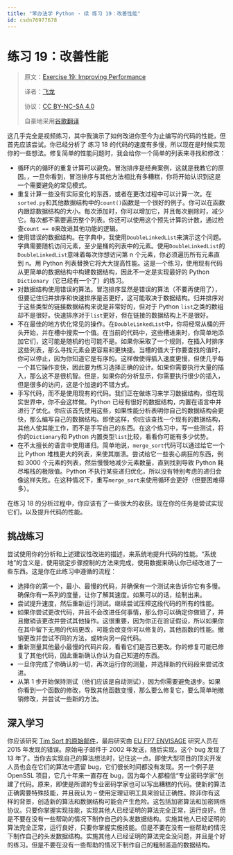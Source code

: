 ```yaml
---
title: "笨办法学 Python · 续 练习 19：改善性能"
id: csdn76977678
---
```


# 练习 19：改善性能

> 原文：[Exercise 19: Improving Performance](https://learncodethehardway.org/more-python-book/ex19.html)
> 
> 译者：[飞龙](https://github.com/wizardforcel)
> 
> 协议：[CC BY-NC-SA 4.0](http://creativecommons.org/licenses/by-nc-sa/4.0/)
> 
> 自豪地采用[谷歌翻译](https://translate.google.cn/)

这几乎完全是视频练习，其中我演示了如何改进你至今为止编写的代码的性能，但首先应该尝试。你已经分析了 练习 18 的代码的速度有多慢，所以现在是时候实现你的一些想法。修复简单的性能问题时，我会给你一个简单的列表来寻找和修改：

*   循环内的循环的重复计算可以避免。冒泡排序是经典案例，这就是我教它的原因。，一旦你看到，冒泡排序与其他方法相比有多糟糕，你将开始认识到这是一个需要避免的常见模式。
*   重复计算一些没有实际变化的东西，或者在更改过程中可以计算一次。在`sorted.py`和其他数据结构中的`count()`函数是一个很好的例子。你可以在函数内跟踪数据结构的大小。每次添加时，你可以增加它，并且每次删除时，减少它。每次都不需要遍历整个列表。你还可以使用这个预先计算的计数，通过检查`count == 0`来改进其他功能的逻辑。
*   使用错误的数据结构。在字典中，我使用`DoubleLinkedList`来演示这个问题。字典需要随机访问元素，至少是桶的列表中的元素。使用`DoubleLinkedList`的`DoubleLinkedList`意味着每次你想访问第 n 个元素，你必须遍历所有元素直到 n。用 Python 列表替换它将大大提高性能。这是一个练习，使用现有代码从更简单的数据结构中构建数据结构，因此不一定是实现最好的 Python `Dictionary`（它已经有一个了）的练习。
*   对数据结构使用错误的算法。冒泡排序显然是错误的算法（不要再使用了），但要记住归并排序和快速排序是否更好，这可能取决于数据结构。归并排序对于这些类型的链接数据结构来说是非常好的，但对于 Python `list`之类的数组却不是很好。快速排序对于`list`更好，但在链接的数据结构上不是很好。
*   不在最佳的地方优化常见的操作。在`DoubleLinkedList`中，你将经常从桶的开头开始，并在槽中搜索一个值。在当前的代码中，这些槽进来时，你简单地添加它们，这可能是随机的也可能不是。如果你采取了一个规则，在插入时排序这些列表，那么寻找元素会更容易和更快捷。当槽的值大于你要查找的值时，你可以停止，因为你知道它是有序的。这样做使得插入速度更慢，但使几乎每一个其它操作变快，因此要为练习选择正确的设计。如果你需要执行大量的插入，那么这不是很机智。但是，如果你的分析显示，你需要执行很少的插入，但是很多的访问，这是个加速的不错方式。
*   手写代码，而不是使用现有的代码。我们正在做练习来学习数据结构，但在现实世界中，你不会这样做。Python 已经有很好的数据结构，内置在语言中并进行了优化。你应该首先使用这些，如果性能分析表明你自己的数据结构会更快，那么编写自己的数据结构。即使这样，你应该查找一个现有的数据结构，其他人使其能工作，而不是手写自己的东西。在这个练习中，写一些测试，将你的`Dictionary`和 Python 内置类型`list`比较，看看你可能有多少优势。
*   在不太擅长的语言中使用递归。简单地说，`merge_sort`代码可以通过给它一个比 Python 堆栈更大的列表，来使其崩溃。尝试给它一些丧心病狂的东西，例如 3000 个元素的列表，然后慢慢地减少元素数量，直到找到导致 Python 耗尽堆栈的极限值。Python 不执行某些递归优化，所以没有特别考虑的递归会像这样失败。在这种情况下，重写`merge_sort`来使用循环会更好（但要困难得多）。

在练习 18 的分析过程中，你应该有了一些很大的收获。现在你的任务是尝试实现它们，以及提升代码的性能。

## 挑战练习

尝试使用你的分析和上述建议性改进的描述，来系统地提升代码的性能。“系统地”的含义是，使用锁定步骤控制的方法来完成，使用数据来确认你已经改进了一些东西。这是你在此练习中遵循的流程：

*   选择你的第一个，最小、最慢的代码，并确保有一个测试来告诉你它有多慢。确保你有一系列的度量，让你了解其速度。如果可以的话，绘制出来。
*   尝试提升速度，然后重新运行测试。继续尝试压榨这段代码的所有的性能。
*   如果你尝试更改代码，并且不会改进任何事情，那么你可以确定你做错了，并且撤销该更改并尝试其他操作。这很重要，因为你正在验证假设，所以如果你在其中留下无用的代码更改，可能会改变你可以修复的，其他函数的性能。撤销更改并尝试不同的方法，或转向另一段代码。
*   重新测量其他最小最慢的代码片段，看看它们是否已更改。你的修复可能已修复了其他代码，因此重新确认你认为自己知道的东西。
*   一旦你完成了你确认的一切，再次运行你的测量，并选择新的代码段来尝试改进。
*   从第 1 步开始保持测试（他们应该是自动测试），因为你需要避免退步。如果你看到一个函数的修改，导致其他函数变慢，那么要么修复它，要么简单地撤销修改，并尝试一些新的方法。

## 深入学习

你应该研究 [Tim Sort 的原始邮件](https://mail.python.org/pipermail/python-dev/2002-July/026837.html)，最后研究由 [EU FP7 ENVISAGE](http://envisage-project.eu/proving-android-java-and-python-sorting-algorithm-is-broken-and-how-to-fix-it/) 研究人员在 2015 年发现的错误。原始电子邮件于 2002 年发送，随后实现。这个 bug 发现了 13 年了。当你去实现自己的算法想法时，记住这一点。即使大型项目的顶尖开发人员也会在它们的算法中遗留 bug，它们很长时间都没有发现。另一个例子是 OpenSSL 项目，它几十年来一直存在 bug，因为每个人都相信“专业密码学家”创建了代码。原来，即使是所谓的专业密码学家也可以写出糟糕的代码。使新的算法正确需要特殊技能，并且我认为 – 使用定理证明工具来验证正确性。除非你有这样的背景，创造新的算法和数据结构可能会产生危险。这包括加密算法和加密网络协议。只要你掌握实现技能，实现其他人已经证明的算法完全正常，运行良好。但是不要在没有一些帮助的情况下制作自己的头发数据结构。实施其他人已经证明的算法完全正常，运行良好，只要你掌握实施技能。但是不要在没有一些帮助的情况下制作自己的头发数据结构。实施其他人已经证明的算法完全没问题，并且是个好的练习。但是不要在没有一些帮助的情况下制作自己的粗制滥造的数据结构。